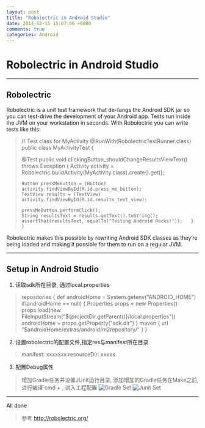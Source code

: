 ```yaml
---
layout: post
title: "Robolectric in Android Studio"
date: 2014-12-15 15:07:06 +0800
comments: true
categories: Android
---
```



Robolectric in Android Studio
=============================

----------

Robolectric
-----------
Robolectric is a unit test framework that de-fangs the Android SDK jar so you can test-drive the development of your Android app. Tests run inside the JVM on your workstation in seconds. With Robolectric you can write tests like this:

> // Test class for MyActivity @RunWith(RobolectricTestRunner.class)
> public class MyActivityTest {
> 
>   @Test   public void clickingButton_shouldChangeResultsViewText()
> throws Exception {
>     Activity activity = Robolectric.buildActivity(MyActivity.class).create().get();
> 
>     Button pressMeButton = (Button) activity.findViewById(R.id.press_me_button);
>     TextView results = (TextView) activity.findViewById(R.id.results_text_view);
> 
>     pressMeButton.performClick();
>     String resultsText = results.getText().toString();
>     assertThat(resultsText, equalTo("Testing Android Rocks!"));   } }

Robolectric makes this possible by rewriting Android SDK classes as they’re being loaded and making it possible for them to run on a regular JVM. 

----------

Setup in Android Studio
-----------------------

1. 读取sdk所在目录, 通过local.properties 
> repositories {
>   def androidHome = System.getenv("ANDROID_HOME")
>    if(androidHome == null) {
>      Properties props = new Properties()
>     props.load(new FileInputStream("${projectDir.getParent()}/local.properties"))
>       androidHome = props.getProperty("sdk.dir")
>    }
>    maven {
>        url "$androidHome/extras/android/m2repository/"
>    }
>}
2. 设置robolectric的配置文件,指定res与manifest所在目录
> manifest: xxxxxxx
> resourceDir: xxxxx

3. 配置Debug属性
>  增加Gradle任务并设置JUnit运行目录, 添加增加的Gradle任务在Make之前,进行编译
>  cmd + , 进入工程配置
![Gradle Set](images/res/201412/gradle_set.png)
![Junit Set](images/res/201412/junit_set.png)


 
----------

All done


> 参考
> http://robolectric.org/


 


